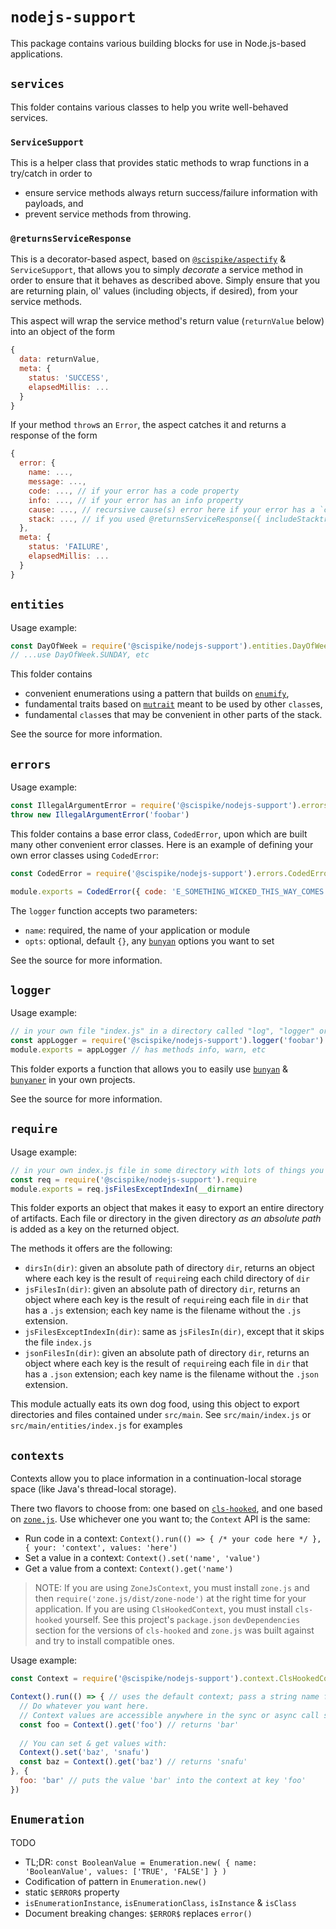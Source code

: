 # `nodejs-support`
This package contains various building blocks for use in Node.js-based applications.

## `services`
This folder contains various classes to help you write well-behaved services.

### `ServiceSupport`
This is a helper class that provides static methods to wrap functions in a try/catch in order to
* ensure service methods always return success/failure information with payloads, and
* prevent service methods from throwing.

### `@returnsServiceResponse`
This is a decorator-based aspect, based on [`@scispike/aspectify`](https://www.npmjs.com/package/@scispike/aspectify) & `ServiceSupport`, that allows you to simply _decorate_ a service method in order to ensure that it behaves as described above.
Simply ensure that you are returning plain, ol' values (including objects, if desired), from your service methods.

This aspect will wrap the service method's return value (`returnValue` below) into an object of the form
```javascript
{
  data: returnValue,
  meta: {
    status: 'SUCCESS',
    elapsedMillis: ...
  }
}
```
If your method `throw`s an `Error`, the aspect catches it and returns a response of the form
```javascript
{
  error: {
    name: ...,
    message: ...,
    code: ..., // if your error has a code property
    info: ..., // if your error has an info property
    cause: ..., // recursive cause(s) error here if your error has a `cause` property
    stack: ..., // if you used @returnsServiceResponse({ includeStacktrace: true})
  },
  meta: {
    status: 'FAILURE',
    elapsedMillis: ...
  }
}
```

## `entities`

Usage example:
```javascript
const DayOfWeek = require('@scispike/nodejs-support').entities.DayOfWeek
// ...use DayOfWeek.SUNDAY, etc
```

This folder contains
* convenient enumerations using a pattern that builds on [`enumify`](https://www.npmjs.com/package/enumify),
* fundamental traits based on [`mutrait`](https://www.npmjs.com/package/mutrait) meant to be used by other `class`es,
* fundamental `class`es that may be convenient in other parts of the stack.

See the source for more information.

## `errors`

Usage example:
```javascript
const IllegalArgumentError = require('@scispike/nodejs-support').errors.IllegalArgumentError
throw new IllegalArgumentError('foobar')
```

This folder contains a base error class, `CodedError`, upon which are built many other convenient error classes.
Here is an example of defining your own error classes using `CodedError`:

```javascript
const CodedError = require('@scispike/nodejs-support').errors.CodedError

module.exports = CodedError({ code: 'E_SOMETHING_WICKED_THIS_WAY_COMES' })
```

The `logger` function accepts two parameters:
* `name`: required, the name of your application or module
* `opts`: optional, default `{}`, any [`bunyan`](https://www.npmjs.com/package/bunyan) options you want to set

See the source for more information.

## `logger`

Usage example:
```javascript
// in your own file "index.js" in a directory called "log", "logger" or whatever
const appLogger = require('@scispike/nodejs-support').logger('foobar')
module.exports = appLogger // has methods info, warn, etc
```

This folder exports a function that allows you to easily use [`bunyan`](https://www.npmjs.com/package/bunyan) & [`bunyaner`](https://www.npmjs.com/package/bunyaner) in your own projects.

See the source for more information.

## `require`
Usage example:
```javascript
// in your own index.js file in some directory with lots of things you want to export
const req = require('@scispike/nodejs-support').require
module.exports = req.jsFilesExceptIndexIn(__dirname)
```

This folder exports an object that makes it easy to export an entire directory of artifacts.
Each file or directory in the given directory _as an absolute path_ is added as a key on the returned object.

The methods it offers are the following:
* `dirsIn(dir)`: given an absolute path of directory `dir`, returns an object where each key is the result of `require`ing each child directory of `dir`
* `jsFilesIn(dir)`: given an absolute path of directory `dir`, returns an object where each key is the result of `require`ing each file in `dir` that has a `.js` extension; each key name is the filename without the `.js` extension.
* `jsFilesExceptIndexIn(dir)`: same as `jsFilesIn(dir)`, except that it skips the file `index.js`
* `jsonFilesIn(dir)`: given an absolute path of directory `dir`, returns an object where each key is the result of `require`ing each file in `dir` that has a `.json` extension; each key name is the filename without the `.json` extension.

This module actually eats its own dog food, using this object to export directories and files contained under `src/main`.
See `src/main/index.js` or `src/main/entities/index.js` for examples

## `contexts`

Contexts allow you to place information in a continuation-local storage space (like Java's thread-local storage).

There two flavors to choose from: one based on [`cls-hooked`](https://www.npmjs.com/package/cls-hooked), and one based on [`zone.js`](https://www.npmjs.com/package/zone.js).
Use whichever one you want to; the `Context` API is the same:
* Run code in a context: `Context().run(() => { /* your code here */ }, { your: 'context', values: 'here')`
* Set a value in a context: `Context().set('name', 'value')`
* Get a value from a context: `Context().get('name')`

>NOTE:
If you are using `ZoneJsContext`, you must install `zone.js` and then `require('zone.js/dist/zone-node')` at the right time for your application.
If you are using `ClsHookedContext`, you must install `cls-hooked` yourself.
See this project's `package.json` `devDependencies` section for the versions of `cls-hooked` and `zone.js` was built against and try to install compatible ones.

Usage example:
```javascript
const Context = require('@scispike/nodejs-support').context.ClsHookedContext // or ZoneJsContext

Context().run(() => { // uses the default context; pass a string name for a custom context
  // Do whatever you want here.
  // Context values are accessible anywhere in the sync or async call stack:
  const foo = Context().get('foo') // returns 'bar'
  
  // You can set & get values with:
  Context().set('baz', 'snafu')
  const baz = Context().get('baz') // returns 'snafu'
}, {
  foo: 'bar' // puts the value 'bar' into the context at key 'foo'
})
```

## `Enumeration`

TODO

* TL;DR:  `const BooleanValue = Enumeration.new( { name: 'BooleanValue', values: ['TRUE', 'FALSE'] } )`
* Codification of pattern in `Enumeration.new()`
* static `$ERROR$` property
* `isEnumerationInstance`, `isEnumerationClass`, `isInstance` & `isClass`
* Document breaking changes: `$ERROR$` replaces `error()`
